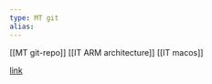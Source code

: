 ```yaml
---
type: MT git
alias: 
---
```

 
[[MT git-repo]]
[[IT ARM architecture]]
[[IT macos]]

[link](https://github.com/mcbridematt/vyos-arm64-builder)